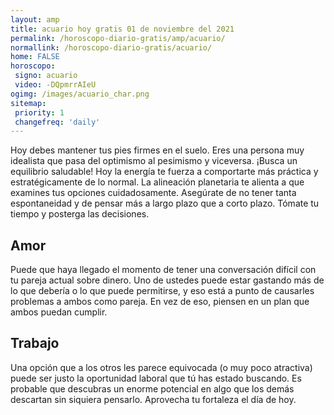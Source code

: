 ```yaml
---
layout: amp
title: acuario hoy gratis 01 de noviembre del 2021 
permalink: /horoscopo-diario-gratis/amp/acuario/
normallink: /horoscopo-diario-gratis/acuario/
home: FALSE
horoscopo:
 signo: acuario
 video: -DQpmrrAIeU
ogimg: /images/acuario_char.png
sitemap:
 priority: 1
 changefreq: 'daily'
---
```



Hoy debes mantener tus pies firmes en el suelo. Eres una persona muy idealista que pasa del optimismo al pesimismo y viceversa. ¡Busca un equilibrio saludable! Hoy la energía te fuerza a comportarte más práctica y estratégicamente de lo normal. La alineación planetaria te alienta a que examines tus opciones cuidadosamente. Asegúrate de no tener tanta espontaneidad y de pensar más a largo plazo que a corto plazo. Tómate tu tiempo y posterga las decisiones.

## Amor

Puede que haya llegado el momento de tener una conversación difícil con tu pareja actual sobre dinero. Uno de ustedes puede estar gastando más de lo que debería o lo que puede permitirse, y eso está a punto de causarles problemas a ambos como pareja. En vez de eso, piensen en un plan que ambos puedan cumplir.

## Trabajo

Una opción que a los otros les parece equivocada (o muy poco atractiva) puede ser justo la oportunidad laboral que tú has estado buscando. Es probable que descubras un enorme potencial en algo que los demás descartan sin siquiera pensarlo. Aprovecha tu fortaleza el día de hoy.